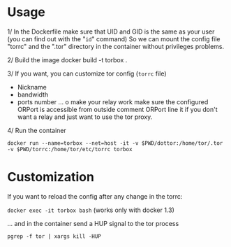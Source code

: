 Usage
=====

1/ In the Dockerfile make sure that UID and GID is the same as your user (you can find out with the "```id```" command)
So we can mount the config file "torrc" and the ".tor" directory in the container without privileges problems.

2/ Build the image docker build -t torbox .

3/ If you want, you can customize tor config (```torrc``` file) 

* Nickname
* bandwidth
* ports number  ... o make your relay work make sure the configured ORPort is accessible from outside comment ORPort line it if you don't want a relay and just want to use the tor proxy.

4/
Run the container 

```docker run --name=torbox --net=host -it -v $PWD/dottor:/home/tor/.tor -v $PWD/torrc:/home/tor/etc/torrc torbox```

Customization
=============

If you want to reload the config after any change in the torrc:

```docker exec -it torbox bash``` (works only with docker 1.3)

... and in the container send a HUP signal to the tor process

```pgrep -f tor | xargs kill -HUP```
